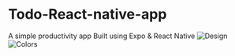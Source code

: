 # Todo-React-native-app
A simple productivity app Built using Expo &amp; React Native
![Design](https://user-images.githubusercontent.com/64664405/123266641-2141c800-d4f4-11eb-955d-d299929a2997.png)
![Colors](https://user-images.githubusercontent.com/64664405/123266669-2737a900-d4f4-11eb-9798-62b393fb2dc9.png)
